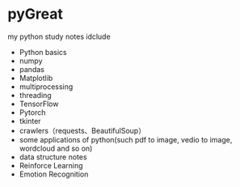 # pyGreat
my python study notes
idclude
- Python basics
- numpy
- pandas
- Matplotlib
- multiprocessing
- threading
- TensorFlow
- Pytorch
- tkinter
- crawlers（requests、BeautifulSoup）
- some applications of python(such pdf to image, vedio to image, wordcloud and so on)
- data structure notes
- Reinforce Learning
- Emotion Recognition
